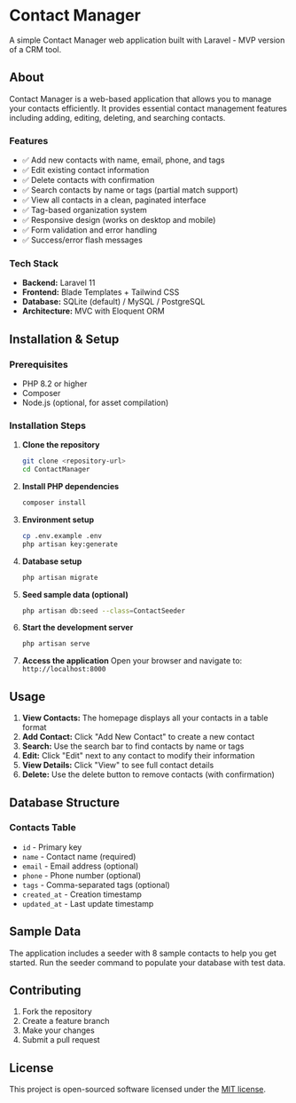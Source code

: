 # Contact Manager

A simple Contact Manager web application built with Laravel - MVP version of a CRM tool.

## About

Contact Manager is a web-based application that allows you to manage your contacts efficiently. It provides essential contact management features including adding, editing, deleting, and searching contacts.

### Features

- ✅ Add new contacts with name, email, phone, and tags
- ✅ Edit existing contact information
- ✅ Delete contacts with confirmation
- ✅ Search contacts by name or tags (partial match support)
- ✅ View all contacts in a clean, paginated interface
- ✅ Tag-based organization system
- ✅ Responsive design (works on desktop and mobile)
- ✅ Form validation and error handling
- ✅ Success/error flash messages

### Tech Stack

- **Backend:** Laravel 11
- **Frontend:** Blade Templates + Tailwind CSS
- **Database:** SQLite (default) / MySQL / PostgreSQL
- **Architecture:** MVC with Eloquent ORM

## Installation & Setup

### Prerequisites

- PHP 8.2 or higher
- Composer
- Node.js (optional, for asset compilation)

### Installation Steps

1. **Clone the repository**
   ```bash
   git clone <repository-url>
   cd ContactManager
   ```

2. **Install PHP dependencies**
   ```bash
   composer install
   ```

3. **Environment setup**
   ```bash
   cp .env.example .env
   php artisan key:generate
   ```

4. **Database setup**
   ```bash
   php artisan migrate
   ```

5. **Seed sample data (optional)**
   ```bash
   php artisan db:seed --class=ContactSeeder
   ```

6. **Start the development server**
   ```bash
   php artisan serve
   ```

7. **Access the application**
   Open your browser and navigate to: `http://localhost:8000`

## Usage

1. **View Contacts:** The homepage displays all your contacts in a table format
2. **Add Contact:** Click "Add New Contact" to create a new contact
3. **Search:** Use the search bar to find contacts by name or tags
4. **Edit:** Click "Edit" next to any contact to modify their information
5. **View Details:** Click "View" to see full contact details
6. **Delete:** Use the delete button to remove contacts (with confirmation)

## Database Structure

### Contacts Table
- `id` - Primary key
- `name` - Contact name (required)
- `email` - Email address (optional)
- `phone` - Phone number (optional)
- `tags` - Comma-separated tags (optional)
- `created_at` - Creation timestamp
- `updated_at` - Last update timestamp

## Sample Data

The application includes a seeder with 8 sample contacts to help you get started. Run the seeder command to populate your database with test data.

## Contributing

1. Fork the repository
2. Create a feature branch
3. Make your changes
4. Submit a pull request

## License

This project is open-sourced software licensed under the [MIT license](https://opensource.org/licenses/MIT).
